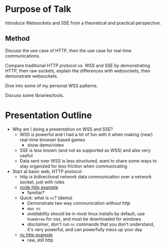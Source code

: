 # Purpose of Talk

Introduce Websockets and SSE from a theoretical and practical perspective.


## Method

Discuss the use case of HTTP, then the use case for real time communications.

Compare traditional HTTP protocol vs. WSS and SSE by demonstrating HTTP, then raw sockets, explain the differences with websockets, then demonstrate websockets.

Dive into some of my personal WSS patterns.

Discuss some libraries/tools.


# Presentation Outline

- Why am I doing a presentation on WSS and SSE?
    - WSS is powerful and I had a lot of fun with it when making (near) real-time browser based games
        - show demo/video
    - SSE is less known (and not as supported as WSS) and also very useful
    - Data sent over WSS is less structured, want to share some ways to stay organized for less friction when communicating
- Start at basic web, HTTP protocol
    - http _is_ bidirectional network data communication over a network socket, just with rules
    - [node http example](./node-http.js)
        - familiar?
    - Quick: what is `nc`? (demo)
        - Demonstrate two way communication _without http_
        - `man nc`
        - _availability_ should be in most linux installs by default, use `homebrew` for osx, and must be downloaded for windows
        - _disclaimer_, don't run `nc` commands that you don't understand, it's very powerful, and can powerfully mess up your day
    - [nc http example](./nc-http.sh)
        - raw, still http
